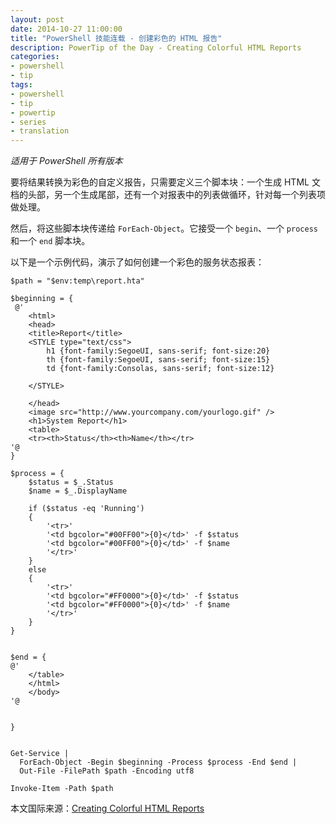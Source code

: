 ```yaml
---
layout: post
date: 2014-10-27 11:00:00
title: "PowerShell 技能连载 - 创建彩色的 HTML 报告"
description: PowerTip of the Day - Creating Colorful HTML Reports
categories:
- powershell
- tip
tags:
- powershell
- tip
- powertip
- series
- translation
---
```

_适用于 PowerShell 所有版本_

要将结果转换为彩色的自定义报告，只需要定义三个脚本块：一个生成 HTML 文档的头部，另一个生成尾部，还有一个对报表中的列表做循环，针对每一个列表项做处理。

然后，将这些脚本块传递给 `ForEach-Object`。它接受一个 `begin`、一个 `process` 和一个 `end` 脚本块。

以下是一个示例代码，演示了如何创建一个彩色的服务状态报表：

    $path = "$env:temp\report.hta"
    
    $beginning = {
     @'
        <html>
        <head>
        <title>Report</title>
        <STYLE type="text/css">
            h1 {font-family:SegoeUI, sans-serif; font-size:20} 
            th {font-family:SegoeUI, sans-serif; font-size:15} 
            td {font-family:Consolas, sans-serif; font-size:12} 
    
        </STYLE>
    
        </head>
        <image src="http://www.yourcompany.com/yourlogo.gif" />
        <h1>System Report</h1>
        <table>
        <tr><th>Status</th><th>Name</th></tr>
    '@
    }
    
    $process = {
        $status = $_.Status
        $name = $_.DisplayName
    
        if ($status -eq 'Running')
        {
            '<tr>'
            '<td bgcolor="#00FF00">{0}</td>' -f $status
            '<td bgcolor="#00FF00">{0}</td>' -f $name
            '</tr>'
        }
        else
        {
            '<tr>'
            '<td bgcolor="#FF0000">{0}</td>' -f $status
            '<td bgcolor="#FF0000">{0}</td>' -f $name
            '</tr>'
        }
    }
    
    
    $end = { 
    @'
        </table>
        </html>
        </body>
    '@
    
    
    }
    
    
    Get-Service | 
      ForEach-Object -Begin $beginning -Process $process -End $end |
      Out-File -FilePath $path -Encoding utf8
    
    Invoke-Item -Path $path

<!--more-->
本文国际来源：[Creating Colorful HTML Reports](http://community.idera.com/powershell/powertips/b/tips/posts/creating-colorful-html-reports)
